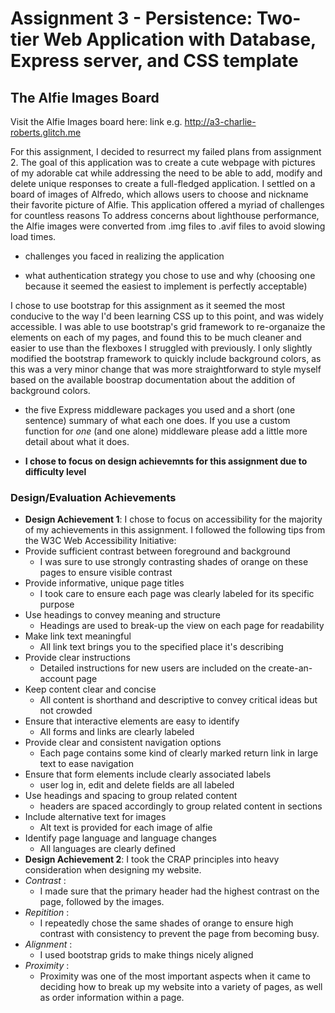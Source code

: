 Assignment 3 - Persistence: Two-tier Web Application with Database, Express server, and CSS template
===



## The Alfie Images Board

Visit the Alfie Images board here: link e.g. http://a3-charlie-roberts.glitch.me

For this assignment, I decided to resurrect my failed plans from assignment 2. The goal of this application was to create a 
cute webpage with pictures of my adorable cat while addressing the need to be able to add, 
modify and delete unique responses to create a full-fledged application. I settled on a board of images of Alfredo,
which allows users to choose and nickname their favorite picture of Alfie. This application offered a myriad of challenges for countless reasons
To address concerns about lighthouse performance, the Alfie images were converted from .img files to .avif files to avoid slowing load times. 
- challenges you faced in realizing the application

- what authentication strategy you chose to use and why (choosing one because it seemed the easiest to implement is perfectly acceptable)

I chose to use bootstrap for this assignment as it seemed the most conducive to the way I'd been learning CSS up to this point, and was widely accessible.
I was able to use bootstrap's grid framework to re-organaize the elements on each of my pages, and found this to be much cleaner and easier to use than the flexboxes 
I struggled with previously. I only slightly modified the bootstrap framework to quickly include background colors, as this was a very minor change
that was more straightforward to style myself based on the available boostrap documentation about the addition of background colors. 

- the five Express middleware packages you used and a short (one sentence) summary of what each one does. If you use a custom function for *one* (and one alone) middleware please 
add a little more detail about what it does.

- **I chose to focus on design achievemnts for this assignment due to difficulty level**

### Design/Evaluation Achievements
- **Design Achievement 1**: I chose to focus on accessibility for the majority of my achievements in this assignment.
 I followed the following tips from the W3C Web Accessibility Initiative:
 - Provide sufficient contrast between foreground and background 
   - I was sure to use strongly contrasting shades of orange on these pages to ensure visible contrast
 - Provide informative, unique page titles
   - I took care to ensure each page was clearly labeled for its specific purpose
 - Use headings to convey meaning and structure
   - Headings are used to break-up the view on each page for readability
 - Make link text meaningful
   - All link text brings you to the specified place it's describing
 - Provide clear instructions
   - Detailed instructions for new users are included on the create-an-account page
 - Keep content clear and concise
    - All content is shorthand and descriptive to convey critical ideas but not crowded
 - Ensure that interactive elements are easy to identify
   - All forms and links are clearly labeled
 - Provide clear and consistent navigation options
   -  Each page contains some kind of clearly marked return link in large text to ease navigation
 - Ensure that form elements include clearly associated labels
   - user log in, edit and delete fields are all labeled
 - Use headings and spacing to group related content
   - headers are spaced accordingly to group related content in sections
 - Include alternative text for images
   - Alt text is provided for each image of alfie
 - Identify page language and language changes
    - All languages are clearly defined
 - **Design Achievement 2**: I took the CRAP principles into heavy consideration when designing my website.
 - *Contrast* :
    - I made sure that the primary header had the highest contrast on the page, followed by the images. 
 - *Repitition* : 
   - I repeatedly chose the same shades of orange to ensure high contrast with consistency to prevent the page from becoming busy.
 - *Alignment* :
   - I used bootstrap grids to make things nicely aligned
 - *Proximity* :
   - Proximity was one of the most important aspects when it came to deciding how to break up my website into a variety of pages, as well as order information within a page.
 
